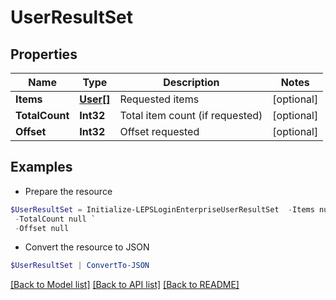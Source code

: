 # UserResultSet
## Properties

Name | Type | Description | Notes
------------ | ------------- | ------------- | -------------
**Items** | [**User[]**](User.md) | Requested items | [optional] 
**TotalCount** | **Int32** | Total item count (if requested) | [optional] 
**Offset** | **Int32** | Offset requested | [optional] 

## Examples

- Prepare the resource
```powershell
$UserResultSet = Initialize-LEPSLoginEnterpriseUserResultSet  -Items null `
 -TotalCount null `
 -Offset null
```

- Convert the resource to JSON
```powershell
$UserResultSet | ConvertTo-JSON
```

[[Back to Model list]](../README.md#documentation-for-models) [[Back to API list]](../README.md#documentation-for-api-endpoints) [[Back to README]](../README.md)

